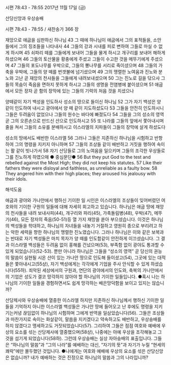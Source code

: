 시편 78:43 - 78:55 
2017년 11월 17일 (금)

산당신앙과 우상숭배



시편 78:43 - 78:55 / 새찬송가 366 장


재앙으로 애굽을 심판하신 하나님
43 그 때에 하나님이 애굽에서 그의 표적들을, 소안 들에서 그의 징조들을 나타내사 44 그들의 강과 시내를 피로 변하여 그들로 마실 수 없게 하시며 45 쇠파리 떼를 그들에게 보내어 그들을 물게 하시고 개구리를 보내어 해하게 하셨으며 46 그들의 토산물을 황충에게 주셨고 그들이 수고한 것을 메뚜기에게 주셨으며 47 그들의 포도나무를 우박으로, 그들의 뽕나무를 서리로 죽이셨으며 48 그들의 가축을 우박에, 그들의 양 떼를 번갯불에 넘기셨으며 49 그의 맹렬한 노여움과 진노와 분노와 고난 곧 재앙의 천사들을 그들에게 내려보내셨으며 50 그는 진노로 길을 닦으사 그들의 목숨이 죽음을 면하지 못하게 하시고 그들의 생명을 전염병에 붙이셨으며 51 애굽에서 모든 장자 곧 함의 장막에 있는 그들의 기력의 처음 것을 치셨으나

양떼같이 자기 백성을 인도하사 성소의 땅으로 들이신 하나님
52 그가 자기 백성은 양 같이 인도하여 내시고 광야에서 양 떼 같이 지도하셨도다 53 그들을 안전히 인도하시니 그들은 두려움이 없었으나 그들의 원수는 바다에 빠졌도다 54 그들을 그의 성소의 영역 곧 그의 오른손으로 만드신 산으로 인도하시고 55 또 나라를 그들의 앞에서 쫓아내시며 줄을 쳐서 그들의 소유를 분배하시고 이스라엘의 지파들이 그들의 장막에 살게 하셨도다

성소의 땅에서도 배반한 이스라엘
56 그러나 그들은 지존하신 하나님을 시험하고 반항하여 그의 명령을 지키지 아니하며 57
그들의 조상들 같이 배반하고 거짓을 행하여 속이는 활 같이 빗나가서 58 자기 산당들로 그의 노여움을 일으키며 그들의 조각한 우상들로 그를 진노하게 하였으매
● 중심문단● 56 But they put God to the test and rebelled against the Most High; they did not keep his statutes. 57 Like their fathers they were disloyal and faithless, as unreliable as a faulty bow. 58 They angered him with their high places; they aroused his jealousy with their idols.

해석도움





애굽과 광야와 가나안에서 행하신 기이한 일
시인은 이스라엘의 조상들이 잊어버렸던 여호와의 기이한 구원의 일들에 대해 자세히 회고하고 있습니다. 하나님은 애굽 땅에 재앙의 천사들을 내려 보내사피(44), 개구리와 파리(45), 가축돌림병(48), 우박(47), 메뚜기(46), 모든 장자의 죽음(50-51)등 열 가지 재앙을 쏟아 부으셨습니다. 이것은 하나님의 백성들을 학대하고, 하나님의 자녀들을 내놓기 거절하고 영원히 종으로 부리려고 하는 악한 세력을 향한 하나님의 맹렬한 진노였습니다. 그러나 하나님은 이와 같은 보복과는 반대로 자기 백성들은 마치 목자가 양 떼를 인도함같이 안전하게 이끄셨습니다. 그 결과 이스라엘 백성들은 두려움 없이 홍해를 건넜으며(53), 부족함 없이 광야도 통과할 수 있게 되었습니다(52-53). 뿐만 아니라 하나님은 그들을 “성소의 영역” 곧 당신의 권능의 말씀이 실현될 시온 산이 있는 가나안 땅으로 인도해 들이셨고(54), 그곳에 있는 대적들은 쫓아내시고(55상), 자기 백성에게는 각각에게 기업을 주사 안식할 수 있게 하셨습니다(55하). 죄악된 세상에서의 구원과, 연단의 광야에서의 인도와, 축복의 가나안에서의 기업은 성도가 결코 망각하지 않아야 할 하나님의 기이한 일들입니다.
●혹시 나는 하나님의 기이한 일들을 경험하면서도 쉽게 망각하는 배은망덕함을 보이고 있지는 않습니까?

산당제사와 우상숭배에 열중한 이스라엘
하지만 지존하신 하나님께서 행하신 기이한 일들을 기억하지 아니한 이스라엘 백성들은 가나안 땅에 들어오고 난 후에도 명령을 지키기는커녕 끊임없이 하나님의 시험하며 그에게 반역을 일삼았습니다(56). 그들은 조상들과 마찬가지로 속이는 화살같이, 말씀을 지키겠다고 약속하고도 배반하고, 우상숭배를 하지 않겠다고 맹세하고도 거짓되었습니다(57). 그리하여 그들은 점점 여호와 예배에 우상의 요소를 섞는 산당제사에 열중했으며(58상), 나중에는 아예 우상을 조각해놓고 그것을 섬기게 되었습니다(58하). 그런데 우상숭배는 실상 자아숭배의 표출입니다. 그들은 “하나님의 말씀”과 “그의 나라”를 예배하는 대신, “자기의 뜻”과 자기가 누릴 “현세의 쾌락”에만 몰두했던 것입니다.
●나에게는 여호와 예배에 우상의 요소를 섞은 산당신앙은 없습니까? 내가 예배하는 것은 진정으로 하나님의 말씀과 그의 나라입니까?